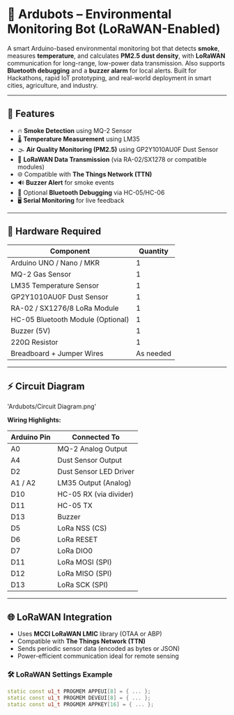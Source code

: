 # 🤖 Ardubots – Environmental Monitoring Bot (LoRaWAN-Enabled)

A smart Arduino-based environmental monitoring bot that detects **smoke**, measures **temperature**, and calculates **PM2.5 dust density**, with **LoRaWAN** communication for long-range, low-power data transmission. Also supports **Bluetooth debugging** and a **buzzer alarm** for local alerts. Built for Hackathons, rapid IoT prototyping, and real-world deployment in smart cities, agriculture, and industry.

---

## 🚀 Features

- 🔥 **Smoke Detection** using MQ-2 Sensor  
- 🌡️ **Temperature Measurement** using LM35  
- 🌫️ **Air Quality Monitoring (PM2.5)** using GP2Y1010AU0F Dust Sensor  
- 📡 **LoRaWAN Data Transmission** (via RA-02/SX1278 or compatible modules)  
- 🌐 Compatible with **The Things Network (TTN)**  
- 🔊 **Buzzer Alert** for smoke events  
- 📲 Optional **Bluetooth Debugging** via HC-05/HC-06  
- 🖥️ **Serial Monitoring** for live feedback  

---

## 🧰 Hardware Required

| Component                    | Quantity |
|------------------------------|----------|
| Arduino UNO / Nano / MKR     | 1        |
| MQ-2 Gas Sensor              | 1        |
| LM35 Temperature Sensor      | 1        |
| GP2Y1010AU0F Dust Sensor     | 1        |
| RA-02 / SX1276/8 LoRa Module | 1        |
| HC-05 Bluetooth Module (Optional) | 1   |
| Buzzer (5V)                  | 1        |
| 220Ω Resistor                | 1        |
| Breadboard + Jumper Wires    | As needed |

---

## ⚡ Circuit Diagram

'Ardubots/Circuit Diagram.png'

**Wiring Highlights:**

| Arduino Pin | Connected To           |
|-------------|------------------------|
| A0          | MQ-2 Analog Output     |
| A4          | Dust Sensor Output     |
| D2          | Dust Sensor LED Driver |
| A1 / A2     | LM35 Output (Analog)   |
| D10         | HC-05 RX (via divider) |
| D11         | HC-05 TX               |
| D13         | Buzzer                 |
| D5          | LoRa NSS (CS)          |
| D6          | LoRa RESET             |
| D7          | LoRa DIO0              |
| D11         | LoRa MOSI (SPI)        |
| D12         | LoRa MISO (SPI)        |
| D13         | LoRa SCK (SPI)         |

---

## 🌐 LoRaWAN Integration

- Uses **MCCI LoRaWAN LMIC** library (OTAA or ABP)
- Compatible with **The Things Network (TTN)**
- Sends periodic sensor data (encoded as bytes or JSON)
- Power-efficient communication ideal for remote sensing

### 🛠 LoRaWAN Settings Example

```cpp
static const u1_t PROGMEM APPEUI[8] = { ... };
static const u1_t PROGMEM DEVEUI[8] = { ... };
static const u1_t PROGMEM APPKEY[16] = { ... };
